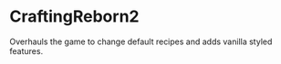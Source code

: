 CraftingReborn2
===============

Overhauls the game to change default recipes and adds vanilla styled features.
